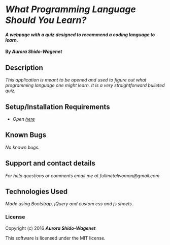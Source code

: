 # _What Programming Language Should You Learn?_

#### _A webpage with a quiz designed to recommend a coding language to learn._

#### By _**Aurora Shido-Wagenet**_

## Description

_This application is meant to be opened and used to figure out what programming language one might learn. It is a very straightforward bulleted quiz._

## Setup/Installation Requirements

* _Open [here](juniperxandxlamplight.github.io/Programming-Language-Quiz)_

## Known Bugs

_No known bugs._

## Support and contact details

_For help questions or comments email me at fullmetalwoman@gmail.com_

## Technologies Used

_Made using Bootstrap, jQuery and custom css and js sheets._

### License

Copyright (c) 2016 **_Aurora Shido-Wagenet_**

This software is licensed under the MIT license.
